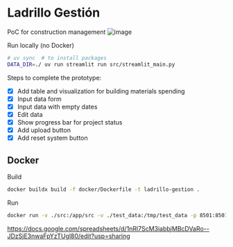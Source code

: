# Ladrillo Gestión
PoC for construction management
![image](https://github.com/user-attachments/assets/81552324-8033-44fa-b890-490734398756)


Run locally (no Docker)
```sh
# uv sync  # to install packages
DATA_DIR=./ uv run streamlit run src/streamlit_main.py
```

Steps to complete the prototype:
- [x] Add table and visualization for building materials spending
- [x] Input data form
- [x] Input data with empty dates
- [x] Edit data
- [x] Show progress bar for project status
- [x] Add upload button
- [x] Add reset system button 
 
## Docker
Build
```sh
docker buildx build -f docker/Dockerfile -t ladrillo-gestion .
```

Run
```sh
docker run -v ./src:/app/src -v ./test_data:/tmp/test_data -p 8501:8501 ladrillo-gestion
```

https://docs.google.com/spreadsheets/d/1nRl7ScM3iabbjMBcDVaRo--JDzSjE3nwaFpYzTUgl80/edit?usp=sharing

